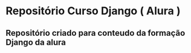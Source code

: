 # Repositório Curso Django ( Alura )

## Repositório criado para conteudo da formação Django da alura
